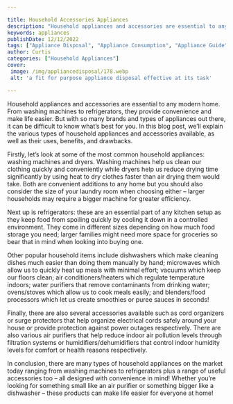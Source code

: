 ```yaml
---

title: Household Accessories Appliances
description: "Household appliances and accessories are essential to any modern home. From washing machines to refrigerators, they provide conven...keep reading to learn"
keywords: appliances
publishDate: 12/12/2022
tags: ["Appliance Disposal", "Appliance Consumption", "Appliance Guide"]
author: Curtis
categories: ["Household Appliances"]
cover: 
 image: /img/appliancedisposal/178.webp
 alt: 'a fit for purpose appliance disposal effective at its task'

---
```


Household appliances and accessories are essential to any modern home. From washing machines to refrigerators, they provide convenience and make life easier. But with so many brands and types of appliances out there, it can be difficult to know what’s best for you. In this blog post, we’ll explain the various types of household appliances and accessories available, as well as their uses, benefits, and drawbacks. 

Firstly, let’s look at some of the most common household appliances: washing machines and dryers. Washing machines help us clean our clothing quickly and conveniently while dryers help us reduce drying time significantly by using heat to dry clothes faster than air drying them would take. Both are convenient additions to any home but you should also consider the size of your laundry room when choosing either – larger households may require a bigger machine for greater efficiency. 

Next up is refrigerators: these are an essential part of any kitchen setup as they keep food from spoiling quickly by cooling it down in a controlled environment. They come in different sizes depending on how much food storage you need; larger families might need more space for groceries so bear that in mind when looking into buying one. 

Other popular household items include dishwashers which make cleaning dishes much easier than doing them manually by hand; microwaves which allow us to quickly heat up meals with minimal effort; vacuums which keep our floors clean; air conditioners/heaters which regulate temperature indoors; water purifiers that remove contaminants from drinking water; ovens/stoves which allow us to cook meals easily; and blenders/food processors which let us create smoothies or puree sauces in seconds! 

Finally, there are also several accessories available such as cord organizers or surge protectors that help organize electrical cords safely around your house or provide protection against power outages respectively. There are also various air purifiers that help reduce indoor air pollution levels through filtration systems or humidifiers/dehumidifiers that control indoor humidity levels for comfort or health reasons respectively. 

In conclusion, there are many types of household appliances on the market today ranging from washing machines to refrigerators plus a range of useful accessories too – all designed with convenience in mind! Whether you’re looking for something small like an air purifier or something bigger like a dishwasher – these products can make life easier for everyone at home!
